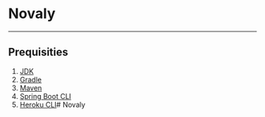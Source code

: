 # Novaly

---

## Prequisities

1. [JDK](https://www.oracle.com/java/technologies/javase-downloads.html)
2. [Gradle](https://gradle.org/install/)
3. [Maven](https://maven.apache.org/download.cgi)
4. [Spring Boot CLI](https://docs.spring.io/spring-boot/docs/current/reference/html/getting-started.html#getting-started-installing-the-cli)
5. [Heroku CLI](https://devcenter.heroku.com/articles/heroku-cli#download-and-install)# Novaly
